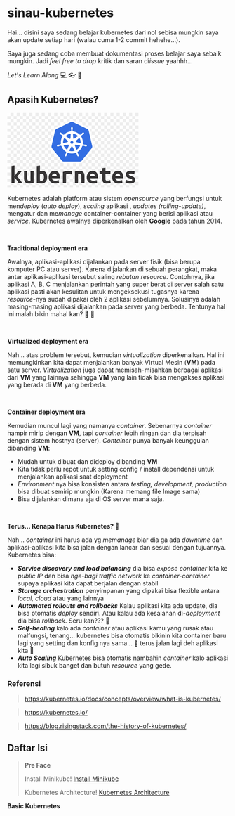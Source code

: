 # sinau-kubernetes

Hai... disini saya sedang belajar kubernetes dari nol
sebisa mungkin saya akan update setiap hari (walau cuma 1-2 commit hehehe...).

Saya juga sedang coba membuat dokumentasi proses belajar saya sebaik mungkin. Jadi *feel free to drop* kritik dan saran di*issue* yaahhh... 

*Let's Learn Along* 💻 👓 🚀

## **Apasih Kubernetes?**

![Kubernetes logo](./doc-images/kubernetes.png)

Kubernetes adalah platform atau sistem *opensource* yang berfungsi untuk men*deploy* (*auto deploy*), *scaling* aplikasi , *updates (rolling-update)*, mengatur dan me*manage* container-container yang berisi aplikasi atau *service*. Kubernetes awalnya diperkenalkan oleh **Google** pada tahun 2014.

<br>

**Traditional deployment era**

Awalnya, aplikasi-aplikasi dijalankan pada server fisik (bisa berupa komputer PC atau server). Karena dijalankan di sebuah perangkat, maka antar aplikasi-aplikasi tersebut saling *rebutan* *resource*. Contohnya, jika aplikasi A, B, C menjalankan perintah yang super berat di server salah satu aplikasi pasti akan kesulitan untuk mengeksekusi tugasnya karena *resource*-nya sudah dipakai oleh 2 aplikasi sebelumnya. Solusinya adalah masing-masing aplikasi dijalankan pada server yang berbeda. Tentunya hal ini malah bikin mahal kan? 🤔 💸

<br>

**Virtualized deployment era**

Nah... atas problem tersebut, kemudian *virtualization* diperkenalkan. Hal ini memungkinkan kita dapat menjalankan banyak Virtual Mesin (**VM**) pada satu server. *Virtualization* juga dapat memisah-misahkan berbagai aplikasi dari **VM** yang lainnya sehingga **VM** yang lain tidak bisa mengakses aplikasi yang berada di **VM** yang berbeda.

<br>

**Container deployment era**

Kemudian muncul lagi yang namanya *container*. Sebenarnya *container* hampir mirip dengan **VM**, tapi *container* lebih ringan dan dia terpisah dengan sistem hostnya (server). *Container* punya banyak keunggulan dibanding **VM**:
- Mudah untuk dibuat dan dideploy dibanding **VM**
- Kita tidak perlu repot untuk setting config / install dependensi untuk menjalankan aplikasi saat deployment
- *Environment* nya bisa konsisten antara *testing, development, production* bisa dibuat semirip mungkin (Karena memang file Image sama)
- Bisa dijalankan dimana aja di OS server mana saja.

<br>

**Terus... Kenapa Harus Kubernetes? 🤔**

Nah... *container* ini harus ada yg *memanage* biar dia ga ada *downtime* dan aplikasi-aplikasi kita bisa jalan dengan lancar dan sesuai dengan tujuannya. Kubernetes bisa:
- ***Service discovery and load balancing*** dia bisa *expose* *container* kita ke *public IP* dan bisa *nge-bagi* *traffic network* ke *container-container* supaya aplikasi kita dapat berjalan dengan stabil
- ***Storage orchestration*** penyimpanan yang dipakai bisa flexible antara *local, cloud* atau yang lainnya
- ***Automated rollouts and rollbacks*** Kalau aplikasi kita ada update, dia bisa otomatis *deploy* sendiri. Atau kalau ada kesalahan di-*deployment* dia bisa *rollback*. Seru kan??? 🙌
- ***Self-healing*** kalo ada *container* atau aplikasi kamu yang rusak atau malfungsi, tenang... kubernetes bisa otomatis bikinin kita container baru lagi yang setting dan konfig nya sama... 🙌 terus jalan lagi deh aplikasi kita 🚀
- ***Auto Scaling*** Kubernetes bisa otomatis nambahin *container* kalo aplikasi kita lagi sibuk banget dan butuh *resource* yang gede.


### **Referensi**
> https://kubernetes.io/docs/concepts/overview/what-is-kubernetes/

> https://kubernetes.io/

> https://blog.risingstack.com/the-history-of-kubernetes/


## **Daftar Isi**

>**Pre Face**
>
> Install Minikube!
>[Install Minikube](https://github.com/christianmahardhika/sinau-kubernetes/tree/main/0-Install-Minikube)
>
> Kubernetes Architecture!
>[Kubernetes Architecture](https://github.com/christianmahardhika/sinau-kubernetes/tree/main/0-Install-Minikube)

**Basic Kubernetes**